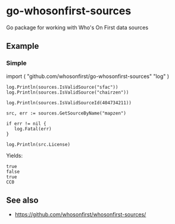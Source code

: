 # go-whosonfirst-sources

Go package for working with Who's On First data sources

## Example

### Simple

import (
	"github.com/whosonfirst/go-whosonfirst-sources"
       "log"
)

```
log.Println(sources.IsValidSource("sfac"))
log.Println(sources.IsValidSource("chairzen"))

log.Println(sources.IsValidSourceId(404734211))

src, err := sources.GetSourceByName("mapzen")

if err != nil {
   log.Fatal(err)
}

log.Println(src.License)
```

Yields:

```
true
false
true
CC0
```

## See also

* https://github.com/whosonfirst/whosonfirst-sources/
